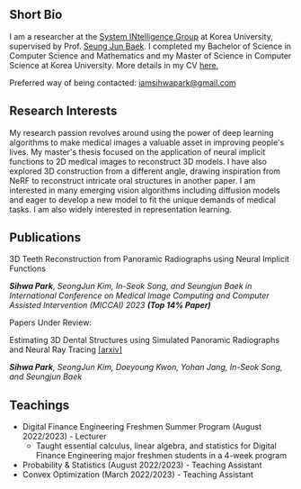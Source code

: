 ## Short Bio

I am a researcher at the [System INtelligence Group](https://singkru.github.io/) at Korea University, supervised by Prof. [Seung Jun Baek](https://singkru.github.io/). I completed my Bachelor of Science in Computer Science and Mathematics and my Master of Science in Computer Science at Korea University. More details in my CV [here.](/sihwa-park-cv.pdf) 

Preferred way of being contacted: iamsihwapark@gmail.com

## Research Interests

My research passion revolves around using the power of deep learning algorithms to make medical images a valuable asset in improving people's lives. My master's thesis focused on the application of neural implicit functions to 2D medical images to reconstruct 3D models. I have also explored 3D construction from a different angle, drawing inspiration from NeRF to reconstruct intricate oral structures in another paper. I am interested in many emerging vision algorithms including diffusion models and eager to develop a new model to fit the unique demands of medical tasks. I am also widely interested in representation learning.

## Publications

3D Teeth Reconstruction from Panoramic Radiographs using Neural Implicit Functions

***Sihwa Park**, SeongJun Kim, In-Seok Song, and Seungjun Baek in International Conference on Medical Image Computing and Computer Assisted Intervention (MICCAI) 2023 **(Top 14% Paper)***

Papers Under Review:

Estimating 3D Dental Structures using Simulated Panoramic Radiographs and Neural Ray Tracing [[arxiv]](https://arxiv.org/abs/2304.04027)

***Sihwa Park**, SeongJun Kim, Doeyoung Kwon, Yohan Jang, In-Seok Song, and Seungjun Baek*

## Teachings

* Digital Finance Engineering Freshmen Summer Program (August 2022/2023) - Lecturer
  * Taught essential calculus, linear algebra, and statistics for Digital Finance Engineering major freshmen students in a 4-week program
* Probability & Statistics (August 2022/2023) - Teaching Assistant
* Convex Optimization (March 2022/2023) - Teaching Assistant

